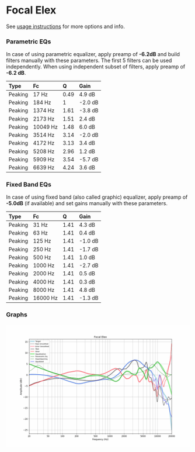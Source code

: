 # Focal Elex
See [usage instructions](https://github.com/jaakkopasanen/AutoEq#usage) for more options and info.

### Parametric EQs
In case of using parametric equalizer, apply preamp of **-6.2dB** and build filters manually
with these parameters. The first 5 filters can be used independently.
When using independent subset of filters, apply preamp of **-6.2 dB**.

| Type    | Fc       |    Q | Gain    |
|:--------|:---------|:-----|:--------|
| Peaking | 17 Hz    | 0.49 | 4.9 dB  |
| Peaking | 184 Hz   | 1    | -2.0 dB |
| Peaking | 1374 Hz  | 1.61 | -3.8 dB |
| Peaking | 2173 Hz  | 1.51 | 2.4 dB  |
| Peaking | 10049 Hz | 1.48 | 6.0 dB  |
| Peaking | 3514 Hz  | 3.14 | -2.0 dB |
| Peaking | 4172 Hz  | 3.13 | 3.4 dB  |
| Peaking | 5208 Hz  | 2.96 | 1.2 dB  |
| Peaking | 5909 Hz  | 3.54 | -5.7 dB |
| Peaking | 6639 Hz  | 4.24 | 3.6 dB  |

### Fixed Band EQs
In case of using fixed band (also called graphic) equalizer, apply preamp of **-5.0dB**
(if available) and set gains manually with these parameters.

| Type    | Fc       |    Q | Gain    |
|:--------|:---------|:-----|:--------|
| Peaking | 31 Hz    | 1.41 | 4.3 dB  |
| Peaking | 63 Hz    | 1.41 | 0.4 dB  |
| Peaking | 125 Hz   | 1.41 | -1.0 dB |
| Peaking | 250 Hz   | 1.41 | -1.7 dB |
| Peaking | 500 Hz   | 1.41 | 1.0 dB  |
| Peaking | 1000 Hz  | 1.41 | -2.7 dB |
| Peaking | 2000 Hz  | 1.41 | 0.5 dB  |
| Peaking | 4000 Hz  | 1.41 | 0.3 dB  |
| Peaking | 8000 Hz  | 1.41 | 4.8 dB  |
| Peaking | 16000 Hz | 1.41 | -1.3 dB |

### Graphs
![](./Focal%20Elex.png)